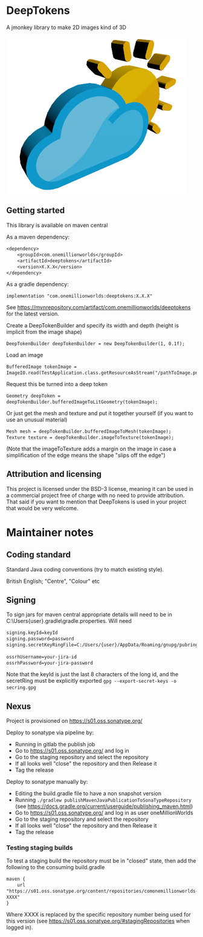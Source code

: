 # DeepTokens
A jmonkey library to make 2D images kind of 3D

![An image of a thickened sun and cloud image](readmeResources/cloudAndSun.png)

## Getting started

This library is available on maven central 

As a maven dependency:
    
    <dependency>
        <groupId>com.onemillionworlds</groupId>
        <artifactId>deeptokens</artifactId>
        <version>X.X.X</version>
    </dependency>

As a gradle dependency:

    implementation "com.onemillionworlds:deeptokens:X.X.X"

See https://mvnrepository.com/artifact/com.onemillionworlds/deeptokens for the latest version.

Create a DeepTokenBuilder and specify its width and depth (height is implicit from the image shape)

    DeepTokenBuilder deepTokenBuilder = new DeepTokenBuilder(1, 0.1f);

Load an image

    BufferedImage tokenImage = ImageIO.read(TestApplication.class.getResourceAsStream("/pathToImage.png"));

Request this be turned into a deep token

    Geometry deepToken = deepTokenBuilder.bufferedImageToLitGeometry(tokenImage);

Or just get the mesh and texture and put it together yourself (if you want to use an unusual material)

    Mesh mesh = deepTokenBuilder.bufferedImageToMesh(tokenImage);
    Texture texture = deepTokenBuilder.imageToTexture(tokenImage);

(Note that the imageToTexture adds a margin on the image in case a simplification of the edge means the shape "slips off the edge")

## Attribution and licensing

This project is licensed under the BSD-3 license, meaning it can be used in a commercial project free of charge with no need to provide attribution. That said if you want to mention that DeepTokens is used in your project that would be very welcome.

# Maintainer notes

## Coding standard

Standard Java coding conventions (try to match existing style).

British English; "Centre", "Colour" etc

## Signing

To sign jars for maven central appropriate details will need to be in C:\Users\{user}\.gradle\gradle.properties. Will need

    signing.keyId=keyId
    signing.password=password
    signing.secretKeyRingFile=C:/Users/{user}/AppData/Roaming/gnupg/pubring.kbx
    
    ossrhUsername=your-jira-id
    ossrhPassword=your-jira-password

Note that the keyId is just the last 8 characters of the long id, and the secretRing must be explicitly exported `gpg --export-secret-keys -o secring.gpg`

## Nexus

Project is provisioned on https://s01.oss.sonatype.org/

Deploy to sonatype via pipeline by:
- Running in gitlab the publish job
- Go to https://s01.oss.sonatype.org/ and log in
- Go to the staging repository and select the repository
- If all looks well "close" the repository and then Release it
- Tag the release


Deploy to sonatype manually by:
- Editing the build.gradle file to have a non snapshot version
- Running `./gradlew publishMavenJavaPublicationToSonaTypeRepository` (see https://docs.gradle.org/current/userguide/publishing_maven.html)
- Go to https://s01.oss.sonatype.org/ and log in as user oneMillionWorlds
- Go to the staging repository and select the repository
- If all looks well "close" the repository and then Release it
- Tag the release

### Testing staging builds

To test a staging build the repository must be in "closed" state, then add the following to the consuming build.gradle

    maven {
        url "https://s01.oss.sonatype.org/content/repositories/comonemillionworlds-XXXX"
    }

Where XXXX is replaced by the specific repository number being used for this version (see https://s01.oss.sonatype.org/#stagingRepositories
when logged in).

